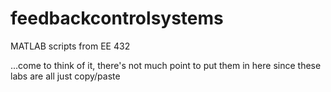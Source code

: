 # feedbackcontrolsystems
MATLAB scripts from EE 432

...come to think of it, there's not much point to put them in here since these labs are all just copy/paste
